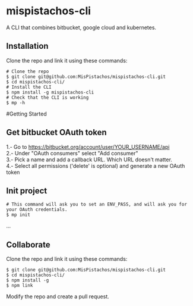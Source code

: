 # mispistachos-cli
A CLI that combines bitbucket, google cloud and kubernetes.

## Installation

Clone the repo and link it using these commands:
```
# Clone the repo
$ git clone git@github.com:MisPistachos/mispistachos-cli.git
$ cd mispistachos-cli/
# Install the CLI
$ npm install -g mispistachos-cli
# Check that the CLI is working
$ mp -h
```

#Getting Started

## Get bitbucket OAuth token
1.- Go to https://bitbucket.org/account/user/YOUR_USERNAME/api  
2.- Under "OAuth consumers" select "Add consumer"  
3.- Pick a name and add a callback URL. Which URL doesn't matter.  
4.- Select all permissions ('delete' is optional) and generate a new OAuth token  


## Init project

```
# This command will ask you to set an ENV_PASS, and will ask you for your OAuth credentials.
$ mp init
```

...

## Collaborate

Clone the repo and link it using these commands:
```
$ git clone git@github.com:MisPistachos/mispistachos-cli.git
$ cd mispistachos-cli/
$ npm install -g
$ npm link
```
Modify the repo and create a pull request.